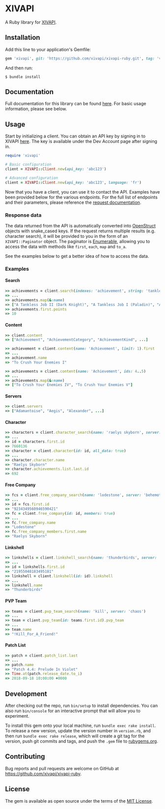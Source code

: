 # XIVAPI

A Ruby library for [XIVAPI](https://www.xivapi.com/).

## Installation

Add this line to your application's Gemfile:

```ruby
gem 'xivapi', git: 'https://github.com/xivapi/xivapi-ruby.git', tag: 'v0.3.0'
```

And then run:

```
$ bundle install
```

## Documentation

Full documentation for this library can be found [here](https://xivapi.github.io/xivapi-ruby/). For basic usage information, please see below.

## Usage

Start by initializing a client. You can obtain an API key by signing in to XIVAPI [here](https://www.xivapi.com/app). The key is available under the Dev Account page after signing in.

```rb
require 'xivapi'

# Basic configuration
client = XIVAPI::Client.new(api_key: 'abc123')

# Advanced configuration
client = XIVAPI::Client.new(api_key: 'abc123', language: 'fr')
```

Now that you have a client, you can use it to contact the API. Examples have been provided below for the various endpoints. For the full list of endpoints and their parameters, please reference the [request documentation](https://xivapi.github.io/xivapi-ruby/XIVAPI/Request.html).

### Response data
The data returned from the API is automatically converted into [OpenStruct](https://ruby-doc.org/stdlib-2.0.0/libdoc/ostruct/rdoc/OpenStruct.html) objects with snake_cased keys. If the request returns multiple results (e.g. character search), it will be provided to you in the form of an `XIVAPI::Paginator` object. The paginator is [Enumerable](https://ruby-doc.org/core-2.4.1/Enumerable.html), allowing you to access the data with methods like `first`, `each`, `map` and `to_a`.

See the examples below to get a better idea of how to access the data.

### Examples
#### Search
```rb
>> achievements = client.search(indexes: 'achievement', string: 'tankless')
=> ...
>> achievements.map(&:name)
=> ["A Tankless Job II (Dark Knight)", "A Tankless Job I (Paladin)", "A Tankless Job I (Warrior)", "A Tankless Job II (Warrior)", "A Tankless Job I (Dark Knight)", "A Tankless Job II (Paladin)"]
>> achievements.first.points
=> 10
```

#### Content
```rb
>> client.content
=> ["Achievement", "AchievementCategory", "AchievementKind", ...]

>> achievement = client.content(name: 'Achievement', limit: 1).first
=> ...
>> achievement.name
=> "To Crush Your Enemies I"

>> achievements = client.content(name: 'Achievement', ids: 4..5)
=> ...
>> achievements.map(&:name)
=> ["To Crush Your Enemies IV", "To Crush Your Enemies V"]
```

#### Servers
```rb
>> client.servers
=> ["Adamantoise", "Aegis", "Alexander", ...]
```

#### Character
```rb
>> characters = client.character_search(name: 'raelys skyborn', server: 'behemoth')
=> ...
>> id = characters.first.id
=> 7660136
>> character = client.character(id: id, all_data: true)
=> ...
>> character.character.name
=> "Raelys Skyborn"
>> character.achievements.list.last.id
=> 692
```

#### Free Company
```rb
>> fcs = client.free_company_search(name: 'lodestone', server: 'behemoth')
=> ...
>> id = fcs.first.id
=> "9234349560946590421"
>> fc = client.free_company(id: id, members: true)
=> ...
>> fc.free_company.name
=> "Lodestone"
>> fc.free_company_members.first.name
=> "Raelys Skyborn"
```

#### Linkshell
```rb
>> linkshells = client.linkshell_search(name: 'thunderbirds', server: 'behemoth')
=> ...
>> id = linkshells.first.id
=> "21955048183495181"
>> linkshell = client.linkshell(id: id).linkshell
=> ...
>> linkshell.name
=> "Thunderbirds"
```

#### PVP Team
```rb
>> teams = client.pvp_team_search(name: 'kill', server: 'chaos')
=> ...
>> team = client.pvp_team(id: teams.first.id).pvp_team
=> ...
>> team.name
=> "!Kill_For_A_Friend!"
```

#### Patch List
```rb
>> patch = client.patch_list.last
=> ...
>> patch.name
=> "Patch 4.4: Prelude In Violet"
>> Time.at(patch.release_date.to_i)
=> 2018-09-18 10:00:00 +0000
```

## Development

After checking out the repo, run `bin/setup` to install dependencies. You can also run `bin/console` for an interactive prompt that will allow you to experiment.

To install this gem onto your local machine, run `bundle exec rake install`. To release a new version, update the version number in `version.rb`, and then run `bundle exec rake release`, which will create a git tag for the version, push git commits and tags, and push the `.gem` file to [rubygems.org](https://rubygems.org).

## Contributing

Bug reports and pull requests are welcome on GitHub at https://github.com/xivapi/xivapi-ruby.

## License

The gem is available as open source under the terms of the [MIT License](https://opensource.org/licenses/MIT).
